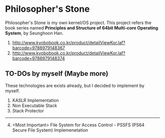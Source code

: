 # Philosopher's Stone
Philosopher's Stone is my own kernel/OS project.
This project refers the book series named **Principles and Structure of 64bit Multi-core Operating System**, by Seunghoon Han.
 1. http://www.kyobobook.co.kr/product/detailViewKor.laf?barcode=9788979148367
 2. http://www.kyobobook.co.kr/product/detailViewKor.laf?barcode=9788979148374 

## TO-DOs by myself (Maybe more)
These technologies are exists already, but I decided to implement by myself.
 1. KASLR Implementation
 2. Non Executable Stack
 3. Stack Protector
 ---
 4. \<Most Important\> File System for Access Control - PSSFS (PS64 Secure File System) Implemenetation
